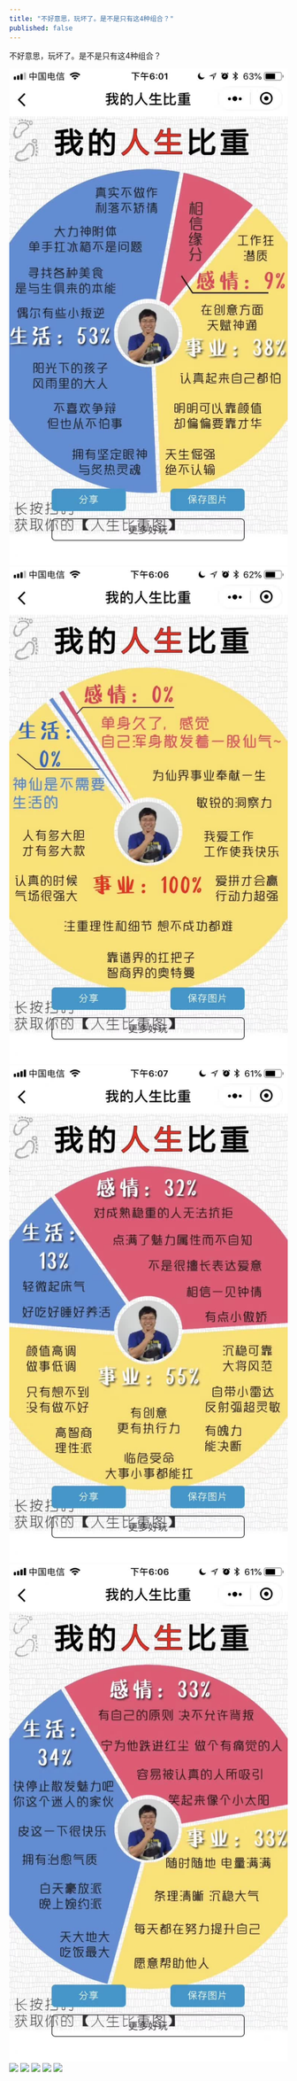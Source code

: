 ```yaml
---
title: "不好意思，玩坏了。是不是只有这4种组合？"
published: false
---
```

不好意思，玩坏了。是不是只有这4种组合？

![](./1.jpg)
![](./2.jpg)
![](./3.jpg)
![](./4.jpg)
![](./5.jpg)
![](./6.jpg)
![](./7.jpg)
![](./8.jpg)
![](./9.jpg)
